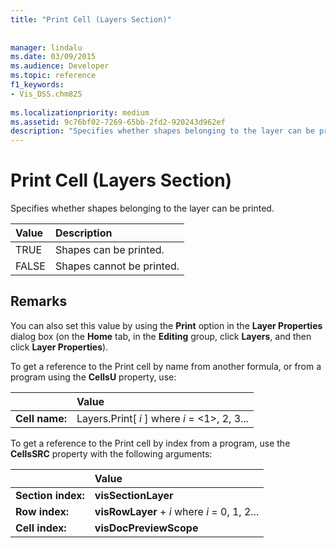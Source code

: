 ```yaml
---
title: "Print Cell (Layers Section)"
 
 
manager: lindalu
ms.date: 03/09/2015
ms.audience: Developer
ms.topic: reference
f1_keywords:
- Vis_DSS.chm825
 
ms.localizationpriority: medium
ms.assetid: 9c76bf02-7269-65bb-2fd2-920243d962ef
description: "Specifies whether shapes belonging to the layer can be printed."
---
```


# Print Cell (Layers Section)

Specifies whether shapes belonging to the layer can be printed.
  
|**Value**|**Description**|
|:-----|:-----|
|TRUE  <br/> |Shapes can be printed. |
|FALSE  <br/> |Shapes cannot be printed. |
   
## Remarks

You can also set this value by using the **Print** option in the **Layer Properties** dialog box (on the **Home** tab, in the **Editing** group, click **Layers**, and then click **Layer Properties**).
  
To get a reference to the Print cell by name from another formula, or from a program using the **CellsU** property, use: 
  
||Value |
|:-----|:-----|
|**Cell name:**  <br/> |Layers.Print[ *i*  ] where  *i*  = <1>, 2, 3... |
   
To get a reference to the Print cell by index from a program, use the **CellsSRC** property with the following arguments: 
  
||Value |
|:-----|:-----|
|**Section index:**  <br/> |**visSectionLayer** <br/> |
|**Row index:**  <br/> |**visRowLayer** +  *i*  where  *i*  = 0, 1, 2... |
|**Cell index:**  <br/> |**visDocPreviewScope** <br/> |
   

